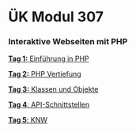 # ÜK Modul 307

### Interaktive Webseiten mit PHP

[**Tag 1:** Einführung in PHP](/ilv.307/01-modul-307)


[**Tag 2:** PHP Vertiefung](/ilv.307/02-modul-307)


[**Tag 3:** Klassen und Objekte](/ilv.307/03-modul-307)


[**Tag 4**: API-Schnittstellen]()

[**Tag 5**: KNW]()
<!--stackedit_data:
eyJoaXN0b3J5IjpbLTYxNDMzMzg1MSwtMTEwMTE2MzAyMiw0MD
kwNTEzNjQsMTk1OTAxMzA4NSw4OTMwMjk0NTQsLTE0NDM0Mjgx
NzgsLTEzNjIwMDE2ODksMTQ2OTE4NTkyXX0=
-->